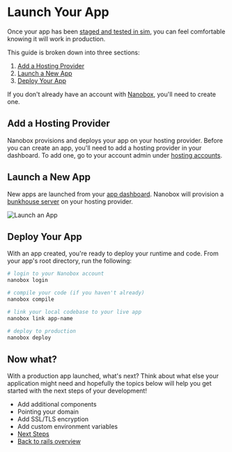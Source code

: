 # Launch Your App
Once your app has been [staged and tested in sim](../stage-your-app), you can feel comfortable knowing it will work in production.

This guide is broken down into three sections:

1. [Add a Hosting Provider](#add-a-hosting-provider)
2. [Launch a New App](#launch-a-new-app)
3. [Deploy Your App](#deploy-your-app)

If you don't already have an account with [Nanobox](https://dashboard.nanobox.io), you'll need to create one.

## Add a Hosting Provider
Nanobox provisions and deploys your app on your hosting provider. Before you can create an app, you'll need to add a hosting provider in your dashboard. To add one, go to your account admin under [hosting accounts](https://dashboard.nanobox.io/users/provider_accounts).

## Launch a New App
New apps are launched from your [app dashboard](https://dashboard.nanobox.io). Nanobox will provision a [bunkhouse server](https://docs.nanobox.io/scaling/bunkhouse) on your hosting provider.

![Launch an App](/assets/shared/production/app-launch-button.png)

## Deploy Your App
With an app created, you're ready to deploy your runtime and code. From your app's root directory, run the following:

```bash
# login to your Nanobox account
nanobox login

# compile your code (if you haven't already)
nanobox compile

# link your local codebase to your live app
nanobox link app-name

# deploy to production
nanobox deploy
```

## Now what?
With a production app launched, what's next? Think about what else your application might need and hopefully the topics below will help you get started with the next steps of your development!

* Add additional components
* Pointing your domain
* Add SSL/TLS encryption
* Add custom environment variables
* [Next Steps](overview.html)
* [Back to rails overview](overview.html)
